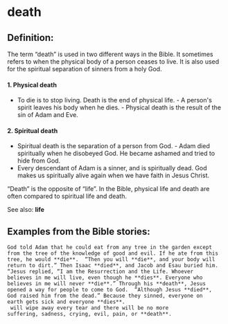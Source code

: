 death
=====

###

Definition:
-----------

The term “death” is used in two different ways in the Bible. It
sometimes refers to when the physical body of a person ceases to live.
It is also used for the spiritual separation of sinners from a holy God.

#### 1. Physical death

-   To die is to stop living. Death is the end of physical life.  -
A person's spirit leaves his body when he dies.  -   Physical death is
the result of the sin of Adam and Eve.

#### 2. Spiritual death

-   Spiritual death is the separation of a person from God.  -   Adam
died spiritually when he disobeyed God. He became ashamed and
    tried to hide from God.
-   Every descendant of Adam is a sinner, and is spiritually dead. God
    makes us spiritually alive again when we have faith in Jesus Christ.

“Death” is the opposite of “life”. In the Bible, physical life
and death are often compared to spiritual life and death.

See also: **life**

Examples from the Bible stories:
--------------------------------

    God told Adam that he could eat from any tree in the garden except
    from the tree of the knowledge of good and evil. If he ate from this
    tree, he would **die**.  “Then you will **die**, and your body will
    return to dirt.” Then Isaac **died**, and Jacob and Esau buried him.
    “Jesus replied, “I am the Resurrection and the Life. Whoever
    believes in me will live, even though he **dies**. Everyone who
    believes in me will never **die**.” Through his **death**, Jesus
    opened a way for people to come to God.  “Although Jesus **died**,
    God raised him from the dead.” Because they sinned, everyone on
    earth gets sick and everyone **dies**.
     will wipe away every tear and there will be no more
    suffering, sadness, crying, evil, pain, or **death**.
